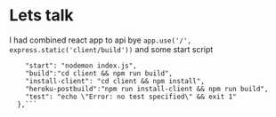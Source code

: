 # Lets talk

I had combined react app to api bye ``app.use('/', express.static('client/build'))``
and some start script
```"scripts": {
    "start": "nodemon index.js",
    "build":"cd client && npm run build",
    "install-client": "cd client && npm install",
    "heroku-postbuild":"npm run install-client && npm run build",
    "test": "echo \"Error: no test specified\" && exit 1"
  },```
